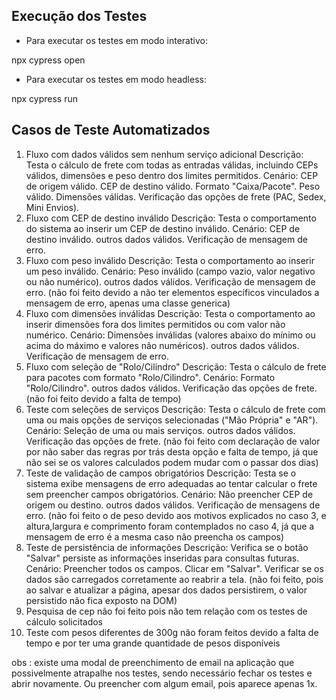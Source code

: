 ## Execução dos Testes

- Para executar os testes em modo interativo:

npx cypress open

- Para executar os testes em modo headless:

npx cypress run

## Casos de Teste Automatizados

1. Fluxo com dados válidos sem nenhum serviço adicional
   Descrição: Testa o cálculo de frete com todas as entradas válidas, incluindo CEPs válidos, dimensões e peso dentro dos limites permitidos.
   Cenário:
   CEP de origem válido.
   CEP de destino válido.
   Formato "Caixa/Pacote".
   Peso válido.
   Dimensões válidas.
   Verificação das opções de frete (PAC, Sedex, Mini Envios).
2. Fluxo com CEP de destino inválido
   Descrição: Testa o comportamento do sistema ao inserir um CEP de destino inválido.
   Cenário:
   CEP de destino inválido.
   outros dados válidos.
   Verificação de mensagem de erro.
3. Fluxo com peso inválido
   Descrição: Testa o comportamento ao inserir um peso inválido.
   Cenário:
   Peso inválido (campo vazio, valor negativo ou não numérico).
   outros dados válidos.
   Verificação de mensagem de erro.
   (não foi feito devido a não ter elementos específicos vinculados a mensagem de erro, apenas uma classe generica)
4. Fluxo com dimensões inválidas
   Descrição: Testa o comportamento ao inserir dimensões fora dos limites permitidos ou com valor não numérico.
   Cenário:
   Dimensões inválidas (valores abaixo do mínimo ou acima do máximo e valores não numéricos).
   outros dados válidos.
   Verificação de mensagem de erro.
5. Fluxo com seleção de "Rolo/Cilindro"
   Descrição: Testa o cálculo de frete para pacotes com formato "Rolo/Cilindro".
   Cenário:
   Formato "Rolo/Cilindro".
   outros dados válidos.
   Verificação das opções de frete.
   (não foi feito devido a falta de tempo)
6. Teste com seleções de serviços
   Descrição: Testa o cálculo de frete com uma ou mais opções de serviços selecionadas ("Mão Própria" e "AR").
   Cenário:
   Seleção de uma ou mais serviços.
   outros dados válidos.
   Verificação das opções de frete.
   (não foi feito com declaração de valor por não saber das regras por trás desta opção e falta de tempo, já que não sei se os valores calculados podem mudar com o passar dos dias)
7. Teste de validação de campos obrigatórios
   Descrição: Testa se o sistema exibe mensagens de erro adequadas ao tentar calcular o frete sem preencher campos obrigatórios.
   Cenário:
   Não preencher CEP de origem ou destino.
   outros dados válidos.
   Verificação de mensagens de erro.
   (não foi feito o de peso devido aos motivos explicados no caso 3, e altura,largura e comprimento foram contemplados no caso 4, já que a mensagem de erro é a mesma caso não preencha os campos)
8. Teste de persistência de informações
   Descrição: Verifica se o botão "Salvar" persiste as informações inseridas para consultas futuras.
   Cenário:
   Preencher todos os campos.
   Clicar em "Salvar".
   Verificar se os dados são carregados corretamente ao reabrir a tela.
   (não foi feito, pois ao salvar e atualizar a página, apesar dos dados persistirem, o valor persistido não fica exposto na DOM)
9. Pesquisa de cep
   não foi feito pois não tem relação com os testes de cálculo solicitados
10. Teste com pesos diferentes de 300g
    não foram feitos devido a falta de tempo e por ter uma grande quantidade de pesos disponíveis

obs : existe uma modal de preenchimento de email na aplicação que possivelmente atrapalhe nos testes, sendo necessário fechar os testes e abrir novamente. Ou preencher com algum email, pois aparece apenas 1x.
